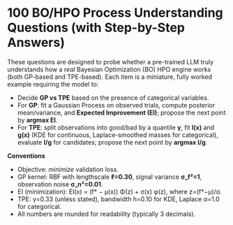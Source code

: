 # 100 BO/HPO Process Understanding Questions (with Step-by-Step Answers)
These questions are designed to probe whether a pre-trained LLM truly understands how a *real* Bayesian Optimization (BO) HPO engine works (both GP-based and TPE-based).
Each item is a miniature, fully worked example requiring the model to:
- Decide **GP vs TPE** based on the presence of categorical variables.
- For **GP**: fit a Gaussian Process on observed trials, compute posterior mean/variance, and **Expected Improvement (EI)**; propose the next point by **argmax EI**.
- For **TPE**: split observations into good/bad by a quantile **γ**, fit **l(x)** and **g(x)** (KDE for continuous, Laplace-smoothed masses for categorical), evaluate **l/g** for candidates; propose the next point by **argmax l/g**.

**Conventions**
- Objective: *minimize* validation loss.
- GP kernel: RBF with lengthscale **ℓ=0.30**, signal variance **σ_f²=1**, observation noise **σ_n²=0.01**.
- EI (minimization): EI(x) = (f\* − μ(x)) Φ(z) + σ(x) φ(z), where z=(f\*−μ)/σ.
- TPE: γ=0.33 (unless stated), bandwidth h=0.10 for KDE, Laplace α=1.0 for categorical.
- All numbers are rounded for readability (typically 3 decimals).